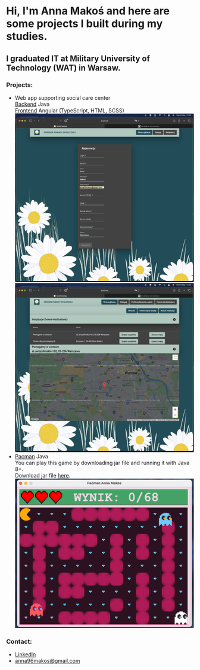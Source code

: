 # Hi, I'm Anna Makoś and here are some projects I built during my studies.

## I graduated IT at Military University of Technology (WAT) in Warsaw.


### Projects:

* Web app supporting social care center
  <br>  [Backend](https://github.com/AnnaMakos/SocialCareAppBack) Java
  <br>  [Frontend](https://github.com/AnnaMakos/SocialCareAppFront) Angular (TypeScript, HTML, SCSS)
  <br>
  <img src="https://github.com/AnnaMakos/AnnaMakos/blob/main/Images/socialcareSignup.png">
  <br>
  <img src="https://github.com/AnnaMakos/AnnaMakos/blob/main/Images/socialcareMaps.png">
  <br>
* [Pacman](https://github.com/AnnaMakos/Pacman) Java
  <br>  You can play this game by downloading jar file and running it with Java 8+.
  <br>  Download jar file [here](https://github.com/AnnaMakos/Pacman/releases).
  <img src="https://github.com/AnnaMakos/AnnaMakos/blob/main/Images/pacmanScreen.png">
  
 
### Contact:
* [LinkedIn](https://www.linkedin.com/in/anna-makos/)
* anna96makos@gmail.com
<!--
**AnnaMakos/AnnaMakos** is a ✨ _special_ ✨ repository because its `README.md` (this file) appears on your GitHub profile.

Here are some ideas to get you started:

- 🔭 I’m currently working on ...
- 🌱 I’m currently learning ...
- 👯 I’m looking to collaborate on ...
- 🤔 I’m looking for help with ...
- 💬 Ask me about ...
- 📫 How to reach me: ...
- 😄 Pronouns: ...
- ⚡ Fun fact: ...
-->
